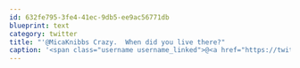 ```yaml
---
id: 632fe795-3fe4-41ec-9db5-ee9ac56771db
blueprint: text
category: twitter
title: "'@MicaKnibbs Crazy.  When did you live there?"
caption: '<span class="username username_linked">@<a href="https://twitter.com/MicaKnibbs" title="Mica Knibbs">MicaKnibbs</a></span> Crazy.  When did you live there?'
---
```

